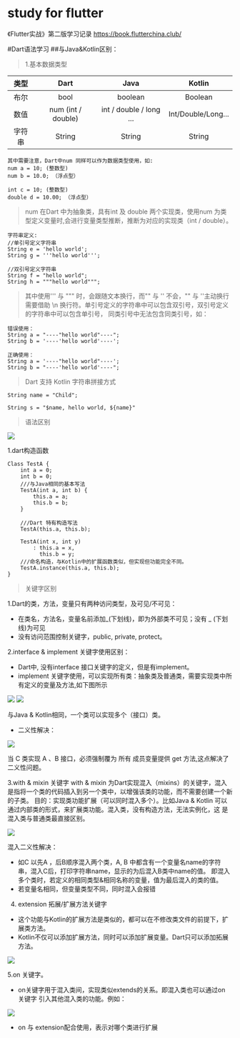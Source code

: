 # study for flutter
《Flutter实战》第二版学习记录
https://book.flutterchina.club/

#Dart语法学习
##与Java&Kotlin区别：
>1.基本数据类型

|  类型   |        Dart        |          Java           |       Kotlin       |
|:-----:|:------------------:|:-----------------------:|:------------------:|
|  布尔   |        bool        |         boolean         |      Boolean       |
|  数值   | num (int / double) | int / double / long ... | Int/Double/Long... |
|  字符串  |       String       |         String          |       String       |
    
    

    其中需要注意，Dart中num 同样可以作为数据类型使用，如:
    num a = 10; (整数型)
    num b = 10.0; （浮点型）  
    
    int c = 10; (整数型)
    double d = 10.00; （浮点型）

>num 在Dart 中为抽象类，具有int 及 double 两个实现类，使用num 为类型定义变量时,会进行变量类型推断，推断为对应的实现类（int / double）。    
    
    字符串定义:
    //单引号定义字符串
    String e = 'hello world';
    String g = '''hello world''';

    //双引号定义字符串
    String f = "hello world";
    String h = """hello world""";

>其中使用''' 与 """ 时，会跟随文本换行，而"" 与 '' 不会，"" 与 ''主动换行需要借助 \n 换行符。单引号定义的字符串中可以包含双引号，双引号定义的字符串中可以包含单引号，
同类引号中无法包含同类引号，如：
    
    错误使用：
    String a = "----"hello world"----";
    String b = '----'hello world'----';

    正确使用：
    String a = '----"hello world"----';
    String b = "----'hello world'----";

>Dart 支持 Kotlin 字符串拼接方式

    String name = "Child";
    
    String s = "$name, hello world, ${name}"

>语法区别

![](./image/20230316164610.jpg)


1.dart构造函数
    
    Class TestA {
        int a = 0;
        int b = 0;
        ///与Java相同的基本写法
        TestA(int a, int b) {
            this.a = a;
            this.b = b;
        }
        
        ///Dart 特有构造写法
        TestA(this.a, this.b);
        
        TestA(int x, int y)
            : this.a = x,
              this.b = y;
        ///命名构造，与Kotlin中的扩展函数类似，但实现但功能完全不同。
        TestA.instance(this.a, this.b);
    }

>关键字区别

1.Dart的类，方法，变量只有两种访问类型，及可见/不可见： 
* 在类名，方法名，变量名前添加_(下划线)，即为外部类不可见；没有 _ (下划线)为可见
* 没有访问范围控制关键字，public, private, protect。

2.interface & implement 关键字使用区别：
* Dart中, 没有interface 接口关键字的定义，但是有implement。
* implement 关键字使用，可以实现所有类：抽象类及普通类，需要实现类中所有定义的变量及方法,如下图所示

![](./image/20230320105025.jpg)
![](./image/20230320105132.jpg)

与Java & Kotlin相同，一个类可以实现多个（接口）类。
* 二义性解决：

![](./image/20230320155607.jpg)

当 C 类实现 A 、B 接口，必须强制覆为 所有 成员变量提供 get 方法,这点解决了二义性问题。

3.with & mixin 关键字
with & mixin 为Dart实现混入（mixins）的关键字，混入是指将一个类的代码插入到另一个类中，以增强该类的功能，而不需要创建一个新的子类。
目的：实现类功能扩展（可以同时混入多个）。比如Java & Kotlin 可以通过内部类的形式，来扩展类功能。混入类，没有构造方法，无法实例化，这
是混入类与普通类最直接区别。

![](./image/20230320154919.jpg)

混入二义性解决：
* 如C 以先A ，后B顺序混入两个类，A, B 中都含有一个变量名name的字符串，混入C后，打印字符串name，显示的为后混入B类中name的值。
即混入多个类时，若定义的相同类型&相同名称的变量，值为最后混入的类的值。
* 若变量名相同，但变量类型不同，同时混入会报错


4. extension 拓展/扩展方法关键字
* 这个功能与Kotlin的扩展方法是类似的，都可以在不修改类文件的前提下，扩展类方法。
* Kotlin不仅可以添加扩展方法，同时可以添加扩展变量。Dart只可以添加拓展方法。

![](./image/20230320164940.jpg)

5.on 关键字。
* on关键字用于混入类间，实现类似extends的关系。即混入类也可以通过on 关键字 引入其他混入类的功能。例如：

![](./image/20230320162047.jpg)

* on 与 extension配合使用，表示对哪个类进行扩展










    

